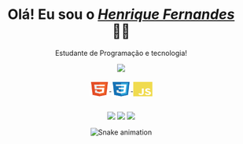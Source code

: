 <div>
  <h1 align="center">Olá! Eu sou o <a href="https://www.instagram.com/gott_tr0ll3/"><i>Henrique Fernandes</i></a> 🤘🏻</h1>
  <p align="center">Estudante de Programação e tecnologia!</p>

</div>


</h1>
<div align="center">
  <a href="https://github.com/Hi-TR0LL3">
    <img height="150em" src="https://github-readme-stats.vercel.app/api?username=Hi-TR0LL3&count_private=true&include_all_commits=true&show_icons=true&theme=highcontrast&hide_border=false&show_owner=true"/>
   
</div>

<div align="center" valign="top"><br>
  <img align="center" alt="HTML" height="30" width="40" src="https://raw.githubusercontent.com/devicons/devicon/master/icons/html5/html5-original.svg">
  <img align="center" alt="CSS" height="30" width="40" src="https://raw.githubusercontent.com/devicons/devicon/master/icons/css3/css3-original.svg">
  <img align="center" alt="Js" height="30" width="40" src="https://raw.githubusercontent.com/devicons/devicon/master/icons/javascript/javascript-plain.svg">
</div><br>

<div align="center">

  <a href="https://www.instagram.com/gott_tr0ll3/" target="_blank"><img src="https://img.shields.io/badge/-Instagram-%23E4405F?style=for-the-badge&logo=instagram&logoColor=white" target="_blank"></a>
  <a href="https://www.facebook.com/fernandes.henrii" target="_blank"><img src="https://img.shields.io/badge/Facebook-1877F2?style=for-the-badge&logo=facebook&logoColor=white" target="_blank"></a>
<a href="mailto:fernandes.henrii@gmail.com"><img src="https://img.shields.io/badge/-Gmail-%23333?style=for-the-badge&logo=gmail&logoColor=white" target="_blank"></a>
</div>

<div align="center">
  
  ![Snake animation](https://github.com/danielbped/danielbped/blob/output/github-contribution-grid-snake.svg)
  
</div>




